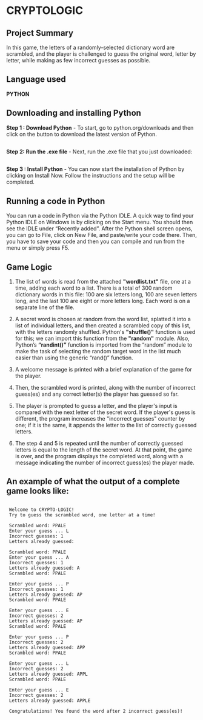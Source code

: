  # CRYPTOLOGIC
##
## Project Summary
In this game, the letters of a randomly-selected dictionary word are scrambled, and the player is challenged to guess the original word, letter by letter, while making as few incorrect guesses as possible.

## Language used 
**PYTHON**
##

## Downloading and installing Python  
 
**Step 1 :  Download Python** -
To start, go to python.org/downloads and then click on the button to download the latest version of Python.
##
**Step 2: Run the .exe file** -
Next, run the .exe file that you just downloaded:
##
**Step 3 :  Install Python** -
You can now start the installation of Python by clicking on Install Now.
Follow the instructions and the setup will be completed.

 
## Running a code in Python 
 
You can run a code in Python via the Python IDLE.
A quick way to find your Python IDLE on Windows is by clicking on the Start menu. You should then see the IDLE under “Recently added”.
After the Python shell screen opens, you can go to File, click on New File, and paste/write your code there.
Then, you have to save your code and then you can compile and run from the menu or simply press F5.

 
## Game Logic  
1. The list of words is read from the attached **"wordlist.txt"** file, one at a time, adding each word to a list. There is a total of 300 random dictionary words in this file: 
100 are six letters long, 100 are seven letters long, and the last 100 are eight or more letters long. Each word is on a separate line of the file. 

2. A secret word is chosen at random from the word list, splatted it into a list of individual letters, and then created a scrambled copy of this list, with the letters randomly shuffled.
Python's **"shuffle()"** function is used for this; we can import this function from the **"random"** module. Also, Python’s **“randint()”** function is imported from the
“random” module  to make the task of selecting the random target word in the list much easier than using the generic “rand()” function. 

3. A welcome message is printed with a brief explanation of the game for the player.

4. Then, the scrambled word is printed, along with the number of incorrect guess(es) and any correct letter(s) the player has guessed so far.  

5. The player is prompted to guess a letter, and the player's input is compared with the next letter of the secret word. If the player's guess is different, the program 
increases the "incorrect guesses" counter by one; if it is the same, it appends the letter to the list of correctly guessed letters.

6. The step 4 and 5 is repeated until the number of correctly guessed letters is equal to the length of the secret word. At that point, the game is over, and the program displays the completed word, along with a message indicating the number of incorrect guess(es) the player made.


## An example of what the output of a complete game looks like:
    
 
##
     Welcome to CRYPTO-LOGIC!
     Try to guess the scrambled word, one letter at a time!
     
     Scrambled word: PPALE
     Enter your guess ... L
     Incorrect guesses: 1
     Letters already guessed:
     
     Scrambled word: PPALE
     Enter your guess ... A 
     Incorrect guesses: 1
     Letters already guessed: A
     Scrambled word: PPALE
     
     Enter your guess ... P
     Incorrect guesses: 1
     Letters already guessed: AP
     Scrambled word: PPALE
     
     Enter your guess ... E
     Incorrect guesses: 2
     Letters already guessed: AP
     Scrambled word: PPALE
     
     Enter your guess ... P
     Incorrect guesses: 2
     Letters already guessed: APP
     Scrambled word: PPALE
     
     Enter your guess ... L
     Incorrect guesses: 2
     Letters already guessed: APPL
     Scrambled word: PPALE
     
     Enter your guess ... E
     Incorrect guesses: 2
     Letters already guessed: APPLE
     
     Congratulations! You found the word after 2 incorrect guess(es)!
##
